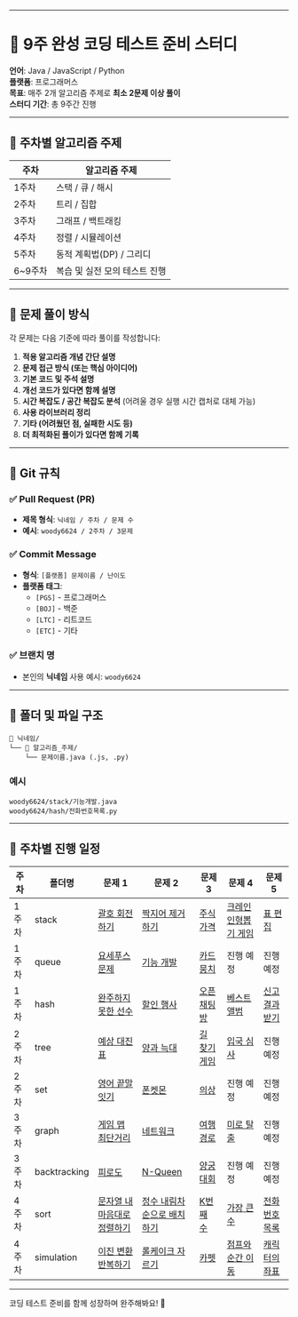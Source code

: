 -----

# 📘 9주 완성 코딩 테스트 준비 스터디
**언어**: Java / JavaScript / Python <br>
**플랫폼**: 프로그래머스 <br>
**목표**: 매주 2개 알고리즘 주제로 **최소 2문제 이상 풀이** <br>
**스터디 기간**: 총 9주간 진행 <br>

-----

## 📅 주차별 알고리즘 주제

| 주차 | 알고리즘 주제 |
|---|---|
| 1주차 | 스택 / 큐 / 해시 |
| 2주차 | 트리 / 집합 |
| 3주차 | 그래프 / 백트래킹 |
| 4주차 | 정렬 / 시뮬레이션 |
| 5주차 | 동적 계획법(DP) / 그리디 |
| 6\~9주차 | 복습 및 실전 모의 테스트 진행 |

-----

## 🧠 문제 풀이 방식

각 문제는 다음 기준에 따라 풀이를 작성합니다:

1.  **적용 알고리즘 개념 간단 설명**
2.  **문제 접근 방식 (또는 핵심 아이디어)**
3.  **기본 코드 및 주석 설명**
4.  **개선 코드가 있다면 함께 설명**
5.  **시간 복잡도 / 공간 복잡도 분석**
    (어려울 경우 실행 시간 캡처로 대체 가능)
6.  **사용 라이브러리 정리**
7.  **기타 (어려웠던 점, 실패한 시도 등)**
8.  **더 최적화된 풀이가 있다면 함께 기록**

-----

## 📌 Git 규칙

### ✅ Pull Request (PR)

  * **제목 형식**: `닉네임 / 주차 / 문제 수`
  * **예시**: `woody6624 / 2주차 / 3문제`

### ✅ Commit Message

  * **형식**: `[플랫폼] 문제이름 / 난이도`
  * **플랫폼 태그**:
      * `[PGS]` - 프로그래머스
      * `[BOJ]` - 백준
      * `[LTC]` - 리트코드
      * `[ETC]` - 기타

### ✅ 브랜치 명

  * 본인의 **닉네임** 사용
    예시: `woody6624`

-----

## 📂 폴더 및 파일 구조

```
📁 닉네임/
└── 📁 알고리즘_주제/
    └── 문제이름.java (.js, .py)
```

### 예시

```
woody6624/stack/기능개발.java
woody6624/hash/전화번호목록.py
```

-----

## 🚀 주차별 진행 일정 

| 주차 | 폴더명 | 문제 1 | 문제 2 | 문제 3 | 문제 4 | 문제 5 |
|---|---|---|---|---|---|---|
| 1주차 | stack | [괄호 회전하기](https://school.programmers.co.kr/learn/courses/30/lessons/76502) | [짝지어 제거하기](https://school.programmers.co.kr/learn/courses/30/lessons/12973) | [주식가격](https://school.programmers.co.kr/learn/courses/30/lessons/42584?language=python3?language=python3) | [크레인 인형뽑기 게임](https://school.programmers.co.kr/learn/courses/30/lessons/64061) | [표 편집](https://school.programmers.co.kr/learn/courses/30/lessons/81303?language=python&gad_source=1&gad_campaignid=22199869887&gbraid=0AAAAAC_c4nBhlCfaUxmyz-tbbGFdPep-v&gclid=CjwKCAjwprjDBhBTEiwA1m1d0nhO9hueoT4-0Ggskxmplgbp83XAfnMw0BKjNGqy_D_zLxueAXamChoCsOEQAvD_BwE) |
| 1주차 | queue | [요세푸스 문제](https://www.acmicpc.net/problem/1158) | [기능 개발](https://school.programmers.co.kr/learn/courses/30/lessons/42586?gad_source=1&gad_campaignid=22366107751&gbraid=0AAAAAC_c4nDClRPieksWM_BhlaRPapxgX&gclid=CjwKCAjwprjDBhBTEiwA1m1d0qschimKA7OGEY8_XJYWyyaiA-SStTSrpA36d1eEa32oWQc-j-tB4BoC7yQQAvD_BwE) | [카드 뭉치](https://school.programmers.co.kr/learn/courses/30/lessons/159994?gad_source=1&gad_campaignid=22366107751&gbraid=0AAAAAC_c4nDClRPieksWM_BhlaRPapxgX&gclid=CjwKCAjwprjDBhBTEiwA1m1d0oukse85ZxqT6yZLmxICtmGZJEfPx2r-3pmSpsR3KNjiSCAIWgoMvxoC9xcQAvD_BwE) | 진행 예정 | 진행 예정 |
| 1주차 | hash | [완주하지 못한 선수](https://school.programmers.co.kr/learn/courses/30/lessons/42576) | [할인 행사](https://school.programmers.co.kr/learn/courses/30/lessons/131127?gad_source=1&gad_campaignid=22366107751&gbraid=0AAAAAC_c4nDClRPieksWM_BhlaRPapxgX&gclid=CjwKCAjwprjDBhBTEiwA1m1d0nM9OSSygjnx5PD40VVrkfcLHX8p1JQ4jMioR_K7tvqM0bT8tJTrTRoCC4kQAvD_BwE) | [오픈 채팅방](https://school.programmers.co.kr/learn/courses/30/lessons/42888?gad_source=1&gad_campaignid=22366107751&gbraid=0AAAAAC_c4nDClRPieksWM_BhlaRPapxgX&gclid=CjwKCAjwprjDBhBTEiwA1m1d0lwE8Ep_nV0tCfoDOpvo7qZ7JmTpkkwsfaNAheth2ku90myBwgHCpRoC3m0QAvD_BwE) | [베스트 앨범](https://school.programmers.co.kr/learn/courses/30/lessons/42579?gad_source=1&gad_campaignid=22366107751&gbraid=0AAAAAC_c4nDClRPieksWM_BhlaRPapxgX&gclid=CjwKCAjwprjDBhBTEiwA1m1d0uCvYxaWLaGTXvYByZvURINugAYj2BcALVhkMDxMpWLgWUK-YKleHhoCryAQAvD_BwE) | [신고 결과 받기](https://school.programmers.co.kr/learn/courses/30/lessons/92334) |
| 2주차 | tree | [예상 대진표](https://school.programmers.co.kr/learn/courses/30/lessons/12985) | [양과 늑대](https://school.programmers.co.kr/learn/courses/30/lessons/92343) | [길 찾기 게임](https://school.programmers.co.kr/learn/courses/30/lessons/42892) | [입국 심사](https://school.programmers.co.kr/learn/courses/30/lessons/43238) | 진행 예정 |
| 2주차 | set | [영어 끝말잇기](https://school.programmers.co.kr/learn/courses/30/lessons/12981) | [폰켓몬](https://school.programmers.co.kr/learn/courses/30/lessons/1845) | [의상](https://school.programmers.co.kr/learn/courses/30/lessons/42578) | 진행 예정 | 진행 예정 |
| 3주차 | graph | [게임 맵 최단거리](https://school.programmers.co.kr/learn/courses/30/lessons/1844) | [네트워크](https://school.programmers.co.kr/learn/courses/30/lessons/43162) | [여행경로](https://school.programmers.co.kr/learn/courses/30/lessons/43164) | [미로 탈출](https://school.programmers.co.kr/learn/courses/30/lessons/159993) | 진행 예정 |
| 3주차 | backtracking | [피로도](https://school.programmers.co.kr/learn/courses/30/lessons/87946) | [N-Queen](https://school.programmers.co.kr/learn/courses/30/lessons/12952) | [양궁 대회](https://school.programmers.co.kr/learn/courses/30/lessons/92342) | 진행 예정 | 진행 예정 |
| 4주차 | sort | [문자열 내 마음대로 정렬하기](https://school.programmers.co.kr/learn/courses/30/lessons/12915) | [정수 내림차순으로 배치하기](https://school.programmers.co.kr/learn/courses/30/lessons/12933) | [K번째 수](https://school.programmers.co.kr/learn/courses/30/lessons/42748) | [가장 큰 수](https://school.programmers.co.kr/learn/courses/30/lessons/42746) | [전화번호 목록](https://school.programmers.co.kr/learn/courses/30/lessons/42577) |
| 4주차 | simulation | [이진 변환 반복하기](https://school.programmers.co.kr/learn/courses/30/lessons/70129) | [롤케이크 자르기](https://school.programmers.co.kr/learn/courses/30/lessons/132265) | [카펫](https://school.programmers.co.kr/learn/courses/30/lessons/42842) |  [점프와 순간 이동](https://school.programmers.co.kr/learn/courses/30/lessons/12980) |  [캐릭터의 좌표](https://school.programmers.co.kr/learn/courses/30/lessons/120861) |


-----

코딩 테스트 준비를 함께 성장하며 완주해봐요\! 💪
